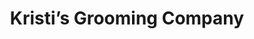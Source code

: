 ---
title: "Kristi’s Grooming Company"
url: /seattle/kristis-grooming-company/
shop: pet grooming
---